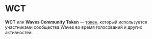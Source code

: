 # WCT

**WCT** или **Waves Community Token** — [токен](/blockchain/token.md), который используется участниками сообщества Waves во время голосований и других активностей.